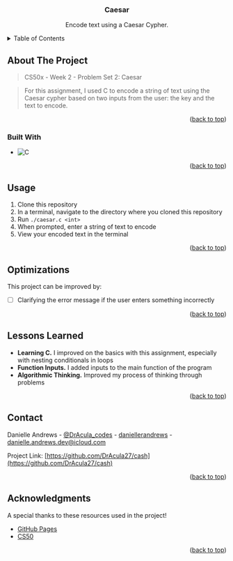 <!-- Improved compatibility of back to top link: See: https://github.com/othneildrew/Best-README-Template/pull/73 -->

<a name="readme-top"></a>

<!-- PROJECT LOGO -->
<div align="center">
  <h3 align="center">Caesar</h3>
  <p align="center">
    Encode text using a Caesar Cypher.
  </p>
</div>

<!-- TABLE OF CONTENTS -->
<details>
  <summary>Table of Contents</summary>
  <ol>
    <li>
      <a href="#about-the-project">About The Project</a>
      <ul>
        <li><a href="#built-with">Built With</a></li>
      </ul>
    </li>
    <li><a href="#usage">Usage</a></li>
    <li><a href="#optimizations">Optimizations</a></li>
    <li><a href="#lessons-learned">Lessons Learned</a></li>
    <li><a href="#contact">Contact</a></li>
    <li><a href="#acknowledgments">Acknowledgments</a></li>
  </ol>
</details>

<!-- ABOUT THE PROJECT -->

## About The Project

> CS50x - Week 2 - Problem Set 2: Caesar

> For this assignment, I used C to encode a string of text using the Caesar cypher based on two inputs from the user: the key and the text to encode.

<p align="right">(<a href="#readme-top">back to top</a>)</p>

### Built With

- ![C](https://img.shields.io/badge/programming_language-a9bacd?style=flat&logo=c&logoColor=white)

<p align="right">(<a href="#readme-top">back to top</a>)</p>

<!-- USAGE -->

## Usage

1. Clone this repository
2. In a terminal, navigate to the directory where you cloned this repository
3. Run `./caesar.c <int>`
4. When prompted, enter a string of text to encode
5. View your encoded text in the terminal

<p align="right">(<a href="#readme-top">back to top</a>)</p>

<!-- OPTIMIZATIONS -->

## Optimizations

This project can be improved by:

- [ ] Clarifying the error message if the user enters something incorrectly

<p align="right">(<a href="#readme-top">back to top</a>)</p>

<!-- LESSONS LEARNED -->

## Lessons Learned

- **Learning C.** I improved on the basics with this assignment, especially with nesting conditionals in loops
- **Function Inputs.** I added inputs to the main function of the program
- **Algorithmic Thinking.** Improved my process of thinking through problems

<p align="right">(<a href="#readme-top">back to top</a>)</p>

<!-- CONTACT -->

## Contact

Danielle Andrews - [@DrAcula_codes](https://twitter.com/DrAcula_codes 'Twitter/X') - [daniellerandrews](https://www.linkedin.com/in/daniellerandrews 'LinkedIn') - danielle.andrews.dev@icloud.com

Project Link: [https://github.com/DrAcula27/cash](https://github.com/DrAcula27/cash)

<p align="right">(<a href="#readme-top">back to top</a>)</p>

<!-- ACKNOWLEDGMENTS -->

## Acknowledgments

A special thanks to these resources used in the project!

- [GitHub Pages](https://pages.github.com)
- [CS50](https://www.edx.org/learn/computer-science/harvard-university-cs50-s-introduction-to-computer-science)

<p align="right">(<a href="#readme-top">back to top</a>)</p>
